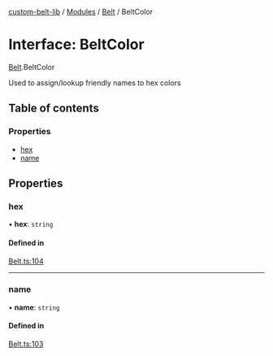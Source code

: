 [custom-belt-lib](../README.md) / [Modules](../modules.md) / [Belt](../modules/Belt.md) / BeltColor

# Interface: BeltColor

[Belt](../modules/Belt.md).BeltColor

Used to assign/lookup friendly names to hex colors

## Table of contents

### Properties

- [hex](Belt.BeltColor.md#hex)
- [name](Belt.BeltColor.md#name)

## Properties

### hex

• **hex**: `string`

#### Defined in

[Belt.ts:104](https://github.com/jeffholst/custom-belt/blob/332743c/packages/custom-belt-lib/src/Belt.ts#L104)

___

### name

• **name**: `string`

#### Defined in

[Belt.ts:103](https://github.com/jeffholst/custom-belt/blob/332743c/packages/custom-belt-lib/src/Belt.ts#L103)
